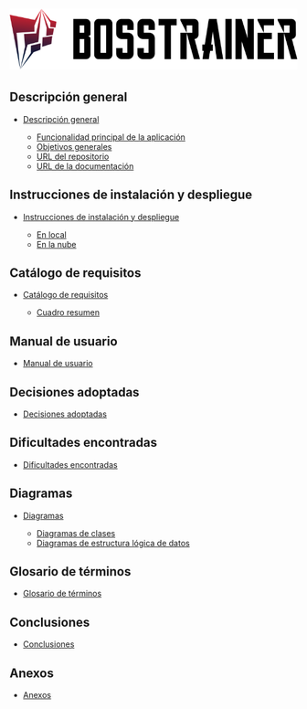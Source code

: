![BossTrainer](images/logo.png) 
==================

Descripción general
-------------------

* [Descripción general](descripcion.md)

  * [Funcionalidad principal de la aplicación](descripcion.md#funcionalidad-principal-de-la-aplicacion)
  * [Objetivos generales](descripcion.md#objetivos-generales)
  * [URL del repositorio](descripcion.md#url-del-repositorio)
  * [URL de la documentación](descripcion.md#url-de-la-documentacion)

Instrucciones de instalación y despliegue
-----------------------------------------

* [Instrucciones de instalación y despliegue](instalacion.md)

  * [En local](instalacion.md#en-local)
  * [En la nube](instalacion.md#en-la-nube)

Catálogo de requisitos
----------------------

* [Catálogo de requisitos](requisitos.md)

  * [Cuadro resumen](requisitos.md#cuadro-resumen)

Manual de usuario
-----------------

* [Manual de usuario](manual.md)

Decisiones adoptadas
--------------------

* [Decisiones adoptadas](decisiones.md)

Dificultades encontradas
------------------------

* [Dificultades encontradas](dificultades.md)

Diagramas
---------

* [Diagramas](diagramas.md)

  * [Diagramas de clases](diagramas.md#diagramas-de-clases)
  * [Diagramas de estructura lógica de datos](diagramas.md#diagramas-de-estructura-logica-de-datos)

Glosario de términos
--------------------

* [Glosario de términos](glosario.md)

Conclusiones
------------

* [Conclusiones](conclusiones.md)

Anexos
------

* [Anexos](anexos.md)
